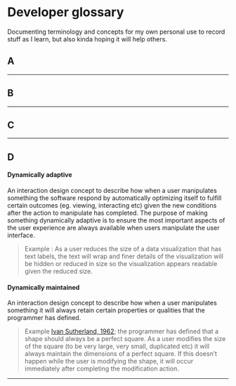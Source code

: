 # Developer glossary
Documenting terminology and concepts for my own personal use to record stuff as I learn, but also kinda hoping it will help others.

## A


***

## B


***

## C


***

## D

#### Dynamically adaptive
An interaction design concept to describe how when a user manipulates something the software respond by automatically optimizing itself to fulfill certain outcomes (eg. viewing, interacting etc) given the new conditions after the action to manipulate has completed. The purpose of making something dynamically adaptive is to ensure the most important aspects of the user experience are always available when users manipulate the user interface.  
> Example : As a user reduces the size of a data visualization that has text labels, the text will wrap and finer details of the visualization will be hidden or reduced in size so the visualization appears readable given the reduced size.

#### Dynamically maintained
An interaction design concept to describe how when a user manipulates something it will always retain certain properties or qualities that the programmer has defined.  
> Example [Ivan Sutherland, 1962](https://en.wikipedia.org/wiki/Sketchpad); the programmer has defined that a shape should always be a perfect square. As a user modifies the size of the square (to be very large, very small, duplicated etc) it will always maintain the dimensions of a perfect square. If this doesn’t happen while the user is modifying the shape, it will occur immediately after completing the modification action.

***

